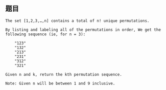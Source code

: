## 题目
    The set [1,2,3,…,n] contains a total of n! unique permutations.

    By listing and labeling all of the permutations in order, We get the following sequence (ie, for n = 3):

        "123"
        "132"
        "213"
        "231"
        "312"
        "321"

    Given n and k, return the kth permutation sequence.

    Note: Given n will be between 1 and 9 inclusive.
